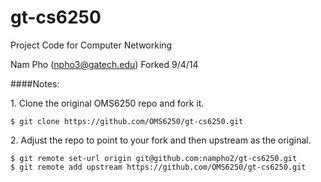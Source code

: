 gt-cs6250
=========

Project Code for Computer Networking

Nam Pho (npho3@gatech.edu)
Forked 9/4/14

####Notes:

1\. Clone the original OMS6250 repo and fork it.

```
$ git clone https://github.com/OMS6250/gt-cs6250.git
```

2\. Adjust the repo to point to your fork and then upstream as the original.

```
$ git remote set-url origin git@github.com:nampho2/gt-cs6250.git
$ git remote add upstream https://github.com/OMS6250/gt-cs6250.git
```

